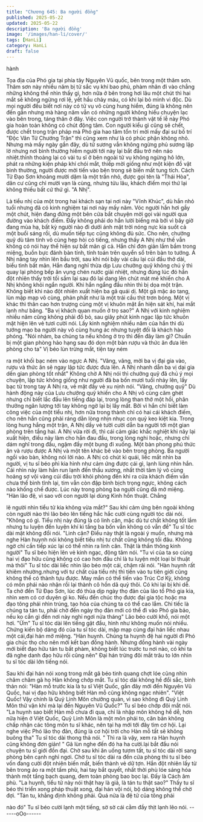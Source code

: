 ```yaml
---
title: "Chương 645: Ba người đồng"
published: 2025-05-22
updated: 2025-05-22
description: 'Ba người đồng'
image: '/images/han-li/cover/'
tags: [HanLi]
category: HanLi
draft: false
---
```


hành

Tọa địa của Phó gia tại phía tây Nguyên Vũ quốc, bên trong một
thâm sơn.
Thâm sơn này nhiều năm bị tử sắc vụ khí bao phủ, phàm nhân đi
vào chẳng những không thể nhìn thấy gì, hơn nữa ở bên trong
hơi lâu một chút thì hai mắt sẽ không ngừng rơi lệ, yết hầu chảy
máu, có khi lại bỏ mình vì độc.
Dù mọi người đều biết nơi này có tử vụ vô cùng hung hiểm, đúng
là không nên đến gần nhưng mà hàng năm vẫn có những người
không hiểu chuyện lạc vào bên trong, táng thân ở đây.
Việc con người trở thành vật tế lễ này Phó gia hoàn toàn không
có chút động tâm.
Con người kiểu gì cũng sẽ chết, được chết trong trận pháp mà
Phó gia hao tâm tổn trí mời mấy đại sư bố trí "Độc Vân Tử
Chướng Trận" thì cũng xem như là có phúc phận không nhỏ.
Nhưng mà mấy ngày gần đây, dù tử sương vẫn không ngừng phủ
sương lập lờ nhưng nơi bình thường hiếm người tới này lại bắt
đầu trở nên náo nhiệt.thỉnh thoảng lại có vài tu sĩ ở bên ngoài tử
vụ không ngừng hô lớn, phát ra những kiện pháp khí chói mắt,
thiếp mời giống như một kiện đồ vật bình thường, người được
mời tiến vào bên trong sẽ biến mất tung tích.
Cách Tử Đạo Sơn khoảng mười dặm là một trấn nhỏ, được gọi
tên là "Thái Hòa", dân cư cũng chỉ mười vạn là cùng, nhưng tửu
lâu, khách điếm mọi thứ lại không thiếu bất cứ thứ gì.
"A Nhị".

Là tiểu nhị của một trong hai khách sạn tại nơi này "Vĩnh Khúc",
dù hắn nhỏ tuổi nhưng đã có kinh nghiệm tại nơi này mấy năm.
Vóc người hắn hơi gầy một chút, hiện đang đứng một bên cửa
bắt chuyện mời gọi vài người qua đường vào khách điếm.
Đấy không phải do hắn lười biếng mà bởi vì bây giờ đang mùa
hạ, bất kỳ người nào đi dưới ánh mặt trời nóng nực kia suốt cả
một buổi sáng rồi, dù muốn tiếp tục cũng không đủ sức.
Cho nên, chưởng quỹ dù tâm tính vô cùng hẹp hòi có tiếng,
nhưng thấy A Nhị như thế vẫn không có nói hay thể hiện sự bất
mãn gì cả. Hắn chỉ đơn giản lầm bầm trong miệng, buồn bực
đánh bàn tính, tính toán trên quyển sổ trên bàn to tướng.
A Nhị nâng tay nhìn lên bầu trời, sau khi nói bậy vài câu lại cúi
đầu thở dài, biểu tình bất mãn.
Hắn đang nghĩ thừa dịp Lưu chưởng quỹ không chú ý thì quay lại
phòng bếp ăn vụng chén nước giải nhiệt, nhưng đúng lúc đó hắn
đột nhiên thấy trời tối sầm lại sau đó lại dang lên chút mát mẻ
khiến cho A Nhị không khỏi ngẩn người. Khi hắn ngẩng đầu nhìn
thì bị dọa một trận.
Không biết khi nào đột nhiên xuất hiện ba gã quái dị.
Một gã mặc áo tang, lùn mập mạp vô cùng, phản phất như là một
trái cầu thịt trơn bóng. Một vị khác thì thân cao hơn trượng cùng
một vị khuôn mặt ẩn hiện sát khí, hai mắt lạnh như băng.
"Ba vị khách quan muốn ở trọ sao?" A Nhị với kinh nghiệm nhiều
năm cũng không phải đồ bỏ, sau giây phút kinh ngạc lập tức
khuôn mặt hiện lên vẻ tươi cười nói. Lấy kinh nghiệm nhiều năm
của hắn thì dù tướng mạo ba người này vô cùng hung ác nhưng
tuyệt đối là khách hào phóng.
"Nói nhảm, ba chúng ta nếu không ở trọ thì đến đây làm gì?
Chuẩn bị một gian phòng hảo hạng sau đó dọn một bàn rượu và
thức ăn đưa lên phòng cho ta" Vị béo lùn trừng mắt, tiện tay ném

ra một khối bạc ném vào ngực A Nhị.
"Vâng, vâng, mời ba vị đại gia vào, rượu và thức ăn sẽ ngay lập
tức được đưa lên. A Nhị nhanh dẫn ba vị dại gia dến gian phòng
tốt nhất" Không chờ A Nhị nói thì chưởng quỹ đã chú ý mọi
chuyện, lập tức không giống như người đã ba bốn mươi tuổi nhảy
lên, lấy bạc từ trong tay A Nhị ra, vẻ mặt đầy vẻ xu nịnh nói.
"Vâng, chưởng quỹ" Dù hành động này của Lưu chưởng quỹ
khiến cho A Nhị vô cùng căm ghét nhưng chỉ biết lắc đầu lên tiếng
đáp lại, trong lòng than thở một hồi, phân thưởng ngân lượng tới
tay không ngờ lại bị lấy mất.
Bởi vì hắn chỉ biết làm công việc của một tiểu nhị, hơn nữa trong
thành chỉ có hai cái khách điếm, cho nên hắn cũng phải ráng dằn
lòng nhịn nhục con quỷ keo kiệt kia.
Trong lòng hung hắng một trận, A Nhị dầy vẻ tười cười dẫn ba
người tới một gian phòng trên tầng hai.
A Nhị vừa rời đi, thì cái cảm giác khắc nghiệt khi nãy lại xuất hiện,
điều này làm cho hắn đau đầu, trong lòng nghi hoặc, nhưng chỉ
dám nghĩ trong đầu, ngậm đầy một bụng đi xuống.
Một bàn phong phú thức ăn và rượu được A Nhị và một tên khác
bê vào bên trong phòng.
Ba người ngồi vào bàn, không nói lời nào.
A Nhị có chút kì quái, liếc mắt nhìn ba người, vị tu sĩ béo phì kia
hình như cảm ứng được cái gì, lạnh lùng nhìn hắn.
Cái nhìn này làm hắn run lạnh đến thấu xương, nhất thời tâm lý
vô cùng hoảng sợ vội vàng cúi đầu trời khỏi phòng đến khi ra cửa
khách điếm vẫn chưa thể bình tĩnh lại, tim vẫn còn đập bình bịch
trọng ngực, không cách nào khống chế được.
Lúc này trong phòng ba người cũng đã mở miệng.
"Hàn lão đệ, vì sao với con người lại dùng Kinh hồn thuật. Chẳng

lẽ người nhìn tiểu tử kia không vừa mắt?" Sau khi cảm ứng bên
ngoài không còn người nào thì lão béo lên tiếng hắc hắc cười
cùng người tóc dài nói.
"Không có gì. Tiểu nhị này đúng là có linh căn, mặc dù tư chất
không tốt lắm nhưng tu luyện đến luyện khí kì tầng ba bốn vẫn
không có vẫn đề" Tu sĩ tóc dài mặt không đổi nói.
"Linh căn? Điều này thật là ngoài ý muốn, nhưng mà nghe Hàn
huynh nói không biết tiểu nhị tư chất cũng không tồi đâu. Không
ngờ chỉ cần tiếp xúc lại có thể nhìn ra linh căn. Thật là thần thông
kinh người" Tu sĩ béo hiện lên vẻ kinh ngạc, động tâm nói.
"Tu vi của ta so cùng hai vị đạo hữu cũng không có cao hơn đâu
chỉ là tu luyện một loại bí thuật mà thôi" Tu sĩ tóc dài liếc nhìn lão
béo một cái, chậm rãi nói.
"Hàn huynh rất khiêm nhường.nhưng với tư chất của tiểu nhị thì
tiến vào tu tiên giới cũng không thể có thành tựu được. May mắn
có thể tiến vào Trúc Cơ Kỳ, không có môn phái nào nhận rồi lại
thành cô hồn dã quỷ thôi. Có khi lại bị khi dễ. Ta chờ đến Tử Đạo
Sơn, lúc đó thùa dịp ngày thọ đản của lão tổ Phó gia kia, nhìn
xem có cơ duyên gì ko. Nếu đến chúc thọ được đại gia tộc hoặc
ma đạo tông phái nhìn trúng, tạo hóa của chúng ta có thể cao
lắm. Chỉ tiếc là chúng ta tán tu, phải chờ đến ngày thọ đản mới có
thể đi vào Phó gia bảo, nếu ko cần gì đến nơi này nghỉ ngơi nửa
tháng" Lão béo cười khổ, nói một hơi.
"Ừm" Tu sĩ tóc dài lên tiếng gật đầu, hình như không muốn nói
nhiều.
Chứng kiến bộ dáng đó của tu sĩ tóc dài, mập mạp cùng đại hán
liếc nhau một cái,đại hán mở miệng.
"Hàn huynh. Chúng ta huynh đệ hai người đi Phó gia chúc thọ cho
nên mới kết bạn đồng hành. Nhưng đồng hành vài ngày mới biết
đạo hữu tán tu bất phàm, không biết lúc trước tu nơi nào, có khi ta
đã nghe danh đạo hữu rồi cũng nên" Đại hán trừng đôi mắt trâu to
lớn nhìn tu sĩ tóc dài lớn tiếng nói.

Sau khi đại hán nói xong trong mắt gã béo tinh quang chợt lóe
cũng nhìn chăm chăm gã họ Hàn không chớp mắt.
Tu sĩ tóc dài không hề đổi sắc, bình thản nói:
"Hàn mỗ trước kia là tu sĩ Việt Quốc, gần đây mới đến Nguyên Vũ
Quốc, hai vị đạo hữu không biết Hàn mỗ cũng không ngạc nhiên".
"Việt Quốc! Vậy chính là Quỷ Linh Môn chưởng quản, vì sao
không đi Quỷ Linh Môn thử vận khí mà lại đến Nguyên Vũ Quốc?"
Tu sĩ béo chớp đôi mắt nói.
"La huynh sao biết Hàn mỗ chưa đi qua, chỉ là nhập môn không
hề dễ, hơn nữa hiện ở Việt Quốc, Quỷ Linh Môn là một môn phái
to, căn bản không chấp nhận các tông môn tu sĩ khác, nên tại hạ
mới tới đây tìm cơ hội. Lại nghe việc Phó lão thọ đản, đúng là cơ
hội trời cho Hàn mỗ tất sẽ không buông tha" Tu sĩ tóc dài thong
thả nói.
" Thì ra là vậy, xem ra Hàn huynh cũng không đơn giản! " Gã lùn
nghe đến đó ha ha cười.lại bắt đầu nói chuyện tu sĩ giới đồn đại.
Chờ sau khi ăn uống tươm tất, tu sĩ tóc dài rời sang phòng bên
cạnh nghỉ ngơi.
Chờ tu sĩ tóc dài ra đến cửa phòng thì tu sĩ béo vốn đang cười
đột nhiên biến mất, biến thành vẻ dữ tợn.
Hắn đột nhiên lấy từ bên trong áo ra một tấm phù, hai tay bắt
quyết, nhất thời phù lóe sáng hóa thành một tầng bạch quang,
đem toàn phòng bao bọc lại.
Đấy là Cách âm phù.
"La huynh, tiểu tử này nói thật hay là giả, là tán tu thật sao?" Thấy
tu sĩ béo thi triển xong pháp thuật xong, đại hán vội nói, bộ dáng
không thể chờ đợi.
"Tán tu, khẳng định không phải. Quá nửa là đệ tử của tông phái

nào đó" Tu sĩ béo cười lạnh một tiếng, sờ sờ cái cằm đầy thịt lạnh
lẽo nói.
------oOo------
